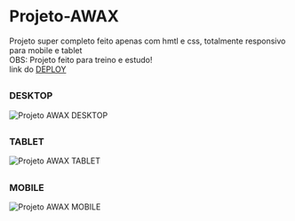 # Projeto-AWAX
Projeto super completo feito apenas com hmtl e css, totalmente responsivo para mobile e tablet <br/>
OBS: Projeto feito para treino e estudo! <br />
link do <a href="https://webpageawax.netlify.app/" target="_blank">DEPLOY</a>
##
### DESKTOP

![Projeto AWAX DESKTOP](https://github.com/EliaxZen/Projeto-AWAX/assets/132005740/8b59b2c4-69c1-438c-9451-e2f5fe409cfc)

##

### TABLET

![Projeto AWAX TABLET](https://github.com/EliaxZen/Projeto-AWAX/assets/132005740/bc707e83-7dfc-445e-aab7-f968cd482296)

##

### MOBILE

![Projeto AWAX MOBILE](https://github.com/EliaxZen/Projeto-AWAX/assets/132005740/3f6efc81-1463-4fa0-b1e5-f4b275d434df)

